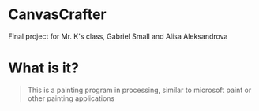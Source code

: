 # CanvasCrafter
Final project for Mr. K's class, Gabriel Small and Alisa Aleksandrova

# What is it?

> This is a painting program in processing, similar to microsoft paint or
> other painting applications
